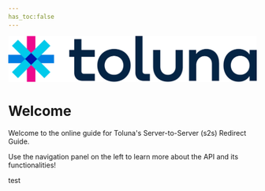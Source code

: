 ```yaml
---
has_toc:false
---
```


![Toluna Logo](resources/Toluna/toluna%20full%20color.png)

# Welcome

Welcome to the online guide for Toluna's Server-to-Server (s2s) Redirect Guide.

Use the navigation panel on the left to learn more about the API and its functionalities!

test